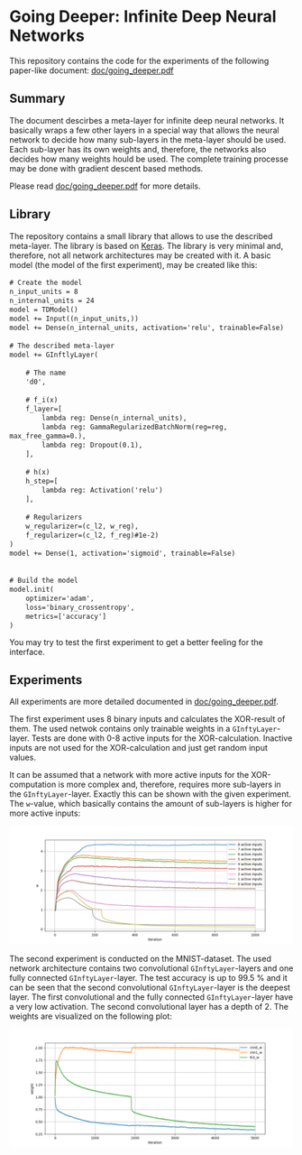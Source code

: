 # Going Deeper: Infinite Deep Neural Networks

This repository contains the code for the experiments of the following paper-like document:
[doc/going_deeper.pdf](doc/going_deeper.pdf)

## Summary

The document descirbes a meta-layer for infinite deep neural networks. It basically wraps a few other layers in a special way that allows the neural network to decide how many sub-layers in the meta-layer should be used. Each sub-layer has its own weights and, therefore, the networks also decides how many weights hould be used. The complete training processe may be done with gradient descent based methods.

Please read [doc/going_deeper.pdf](doc/going_deeper.pdf) for more details.

## Library

The repository contains a small library that allows to use the described meta-layer. The library is based on [Keras](https://keras.io/). The library is very minimal and, therefore, not all network architectures may be created with it. A basic model (the model of the first experiment), may be created like this:

	# Create the model
	n_input_units = 8
	n_internal_units = 24
	model = TDModel()
	model += Input((n_input_units,))
	model += Dense(n_internal_units, activation='relu', trainable=False)
	
	# The described meta-layer
	model += GInftlyLayer(
	
		# The name
	    'd0',
	
		# f_i(x)
	    f_layer=[
	        lambda reg: Dense(n_internal_units),
	        lambda reg: GammaRegularizedBatchNorm(reg=reg, max_free_gamma=0.),
	        lambda reg: Dropout(0.1),
	    ],
	
		# h(x)
		h_step=[
	        lambda reg: Activation('relu')
	    ],
	
		# Regularizers
	    w_regularizer=(c_l2, w_reg),
	    f_regularizer=(c_l2, f_reg)#1e-2)
	)
	model += Dense(1, activation='sigmoid', trainable=False)
	
	
	# Build the model
	model.init(
	    optimizer='adam',
	    loss='binary_crossentropy',
	    metrics=['accuracy']
	)

You may try to test the first experiment to get a better feeling for the interface.

## Experiments

All experiments are more detailed documented in [doc/going_deeper.pdf](doc/going_deeper.pdf).

The first experiment uses 8 binary inputs and calculates the XOR-result of them. The used netwok contains only trainable weights in a `GInftyLayer`-layer. Tests are done with 0-8 active inputs for the XOR-calculation. Inactive inputs are not used for the XOR-calculation and just get random input values.

It can be assumed that a network with more active inputs for the XOR-computation is more complex and, therefore, requires more sub-layers in the `GInftyLayer`-layer. Exactly this can be shown with the given experiment. The `w`-value, which basically contains the amount of sub-layers is higher for more active inputs:

![](doc/xor_weights.png)

The second experiment is conducted on the MNIST-dataset. The used network architecture contains two convolutional `GInftyLayer`-layers and one fully connected `GInftyLayer`-layer. The test accuracy is up to 99.5 % and it can be seen that the second convolutional `GInftyLayer`-layer is the deepest layer. The first convolutional and the  fully connected `GInftyLayer`-layer have a very low activation. The second convolutional layer has a depth of 2. The weights are visualized on the following plot:

![](doc/mnist_weights.png)
